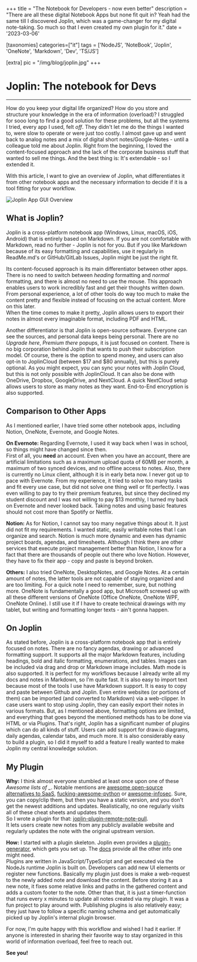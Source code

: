 +++
title = "The Notebook for Developers - now even better"
description = "There are all these digital Notebook Apps but none fit quit in? Yeah had the same till I discovered Joplin, which was a game-changer for my digital note-taking. So much so that I even created my own plugin for it."
date = '2023-03-06'

[taxonomies]
categories=["it"]
tags = ['NodeJS', 'NoteBook', 'Joplin', 'OneNote', 'Markdown', 'Dev', 'TS/JS']

[extra]
pic = "/img/blog/joplin.jpg"
+++

# Joplin: The notebook for Devs
---
How do you keep your digital life organized? How do you store and structure your knowledge in the era of information (overload)? I struggled for sooo long to find a good solution for these problems, but all the systems I tried, every app I used, felt *off*. They didn't let me do the things I wanted to, were slow to operate or were just too costly. I almost gave up and went back to analog notes and a mix of digital short notes/Google-Notes - until a colleague told me about Joplin. Right from the beginning, I loved the content-focused approach and the lack of the corporate business stuff that wanted to sell me things. And the best thing is: It's extendable - so I extended it.  

With this article, I want to give an overview of Joplin, what differentiates it from other notebook apps and the necessary information to decide if it is a tool fitting for your workflow.

![Joplin App GUI Overview](/img/blog/joplin.png)

## What is Joplin?
Joplin is a cross-platform notebook app (Windows, Linux, macOS, iOS, Android) that is entirely based on Markdown. If you are not comfortable with Markdown, read no further - Joplin is not for you. But if you like Markdown because of its easy formatting and capabilities, use it regularly in ReadMe.md's or GitHub/GitLab Issues, Joplin might be just the right fit.

Its content-focused approach is its main differentiator between other apps. There is no need to switch between *heading* formatting and *normal* formatting, and there is almost no need to use the mouse. This approach enables users to work incredibly fast and get their thoughts written down. From personal experience, a lot of other tools do way too much to make the content pretty and flexible instead of focusing on the actual content. More on this later.  
When the time comes to make it pretty, Joplin allows users to export their notes in almost every imaginable format, including PDF and HTML.

Another differentiator is that Joplin is open-source software. Everyone can see the sources, and personal data keeps being personal. There are no *Upgrade here*, *Premium there* popups, it is just focused on content. There is no big corporation behind Joplin that wants to push their subscription model. Of course, there is the option to spend money, and users can also opt-in to JoplinCloud (between \$17 and \$80 annually), but this is purely optional. As you might expect, you can sync your notes with Joplin Cloud, but this is not only possible with JoplinCloud. It can also be done with OneDrive, Dropbox, GoogleDrive, and NextCloud. A quick NextCloud setup allows users to store as many notes as they want. End-to-End encryption is also supported.

## Comparison to Other Apps
As I mentioned earlier, I have tried some other notebook apps, including Notion, OneNote, Evernote, and Google Notes.

**On Evernote:**
Regarding Evernote, I used it way back when I was in school, so things might have changed since then.  
First of all, you **need** an account. Even when you have an account, there are artificial limitations such as a maximum upload quota of 60MB per month, a maximum of two synced devices, and no offline access to notes. Also, there is currently no Linux client, although it is in early beta now. I never got up to pace with Evernote. From my experience, it tried to solve too many tasks and fit every use case, but did not solve one thing well or fit perfectly. I was even willing to pay to try their premium features, but since they declined my student discount and I was not willing to pay $13 monthly, I turned my back on Evernote and never looked back. Taking notes and using basic features should not cost more than Spotify or Netflix.

**Notion:**
As for Notion, I cannot say too many negative things about it. It just did not fit my requirements. I wanted static, easily writable notes that I can organize and search. Notion is much more dynamic and even has dynamic project boards, agendas, and timesheets. Although I think there are other services that execute project management better than Notion, I know for a fact that there are thousands of people out there who love Notion. However, they have to fix their app - copy and paste is beyond broken.

**Others:**
I also tried OneNote, DesktopNotes, and Google Notes. At a certain amount of notes, the latter tools are not capable of staying organized and are too limiting. For a quick note I need to remember, sure, but nothing more. OneNote is fundamentally a good app, but Microsoft screwed up with all these different versions of OneNote (Office OneNote, OneNote WPF, OneNote Online). I still use it if I have to create technical drawings with my tablet, but writing and formatting longer texts - ain't gonna happen.


## On Joplin
As stated before, Joplin is a cross-platform notebook app that is entirely focused on notes. There are no fancy agendas, drawing or advanced formatting support. It supports all the major Markdown features, including headings, bold and italic formatting, enumerations, and tables. Images can be included via drag and drop or Markdown image includes. Math mode is also supported. It is perfect for my workflows because I already write all my docs and notes in Markdown, so I'm quite fast. It is also easy to import text because most of the tools I use have Markdown support. It is easy to copy and paste between Github and Joplin. Even entire websites (or portions of them) can be imported (and converted to Markdown) via a web-clipper. In case users want to stop using Joplin, they can easily export their notes in various formats. But, as I mentioned above, formatting options are limited, and everything that goes beyond the mentioned methods has to be done via HTML or via Plugins. That's right, Joplin has a significant number of plugins which can do all kinds of stuff. Users can add support for draw.io diagrams, daily agendas, calendar tabs, and much more. It is also considerably easy to build a plugin, so I did it myself to add a feature I really wanted to make Joplin my central knowledge solution.

## My Plugin
**Why:** I think almost everyone stumbled at least once upon one of these *Awesome lists of _*. Notable mentions are [awesome open-source alternatives to SaaS](https://github.com/RunaCapital/awesome-oss-alternatives), [fucking-awesome-python](https://github.com/trananhkma/fucking-awesome-python) or [awesome-infosec](https://github.com/onlurking/awesome-infosec). Sure, you can copy/clip them, but then you have a static version, and you don't get the newest additions and updates. Realistically, no one regularly visits all of these cheat sheets and updates them.  
So I wrote a plugin for that: [joplin-plugin-remote-note-pull](https://github.com/hegerdes/joplin-plugin-remote-note-pull).  
It lets users create new notes from any publicly available website and regularly updates the note with the original upstream version.

**How:** I started with a plugin skeleton. Joplin even provides a [plugin-generator](https://github.com/laurent22/joplin/tree/dev/packages/generator-joplin), which gets you set up. The [docs](https://joplinapp.org/api/get_started/plugins/) provide all the other info one might need.  
Plugins are written in JavaScript/TypeScript and get executed via the NodeJs runtime Joplin is built on. Developers can add new UI elements or register new functions. Basically my plugin just does is make a web-request to the newly added note and download the content. Before storing it as a new note, it fixes some relative links and paths in the gathered content and adds a custom footer to the note. Other than that, it is just a timer-function that runs every x minutes to update all notes created via my plugin. It was a fun project to play around with. Publishing plugins is also relatively easy; they just have to follow a specific naming schema and get automatically picked up by Joplin's internal plugin browser.

For now, I'm quite happy with this workflow and wished I had it earlier. If anyone is interested in sharing their favorite way to stay organized in this world of information overload, feel free to reach out.

**See you!**
